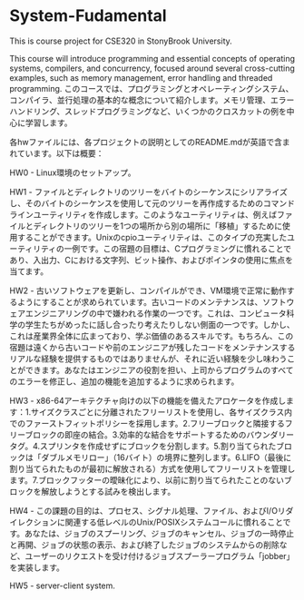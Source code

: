 # System-Fudamental
This is course project for CSE320 in StonyBrook University. 

This course will introduce programming and essential concepts of operating systems, compilers, and concurrency, focused around several cross-cutting examples, such as memory management, error handling and threaded programming. 
このコースでは、プログラミングとオペレーティングシステム、コンパイラ、並行処理の基本的な概念について紹介します。メモリ管理、エラーハンドリング、スレッドプログラミングなど、いくつかのクロスカットの例を中心に学習します。

各hwファイルには、各プロジェクトの説明としてのREADME.mdが英語で含まれています。以下は概要：

HW0 - Linux環境のセットアップ。

HW1 - ファイルとディレクトリのツリーをバイトのシーケンスにシリアライズし、そのバイトのシーケンスを使用して元のツリーを再作成するためのコマンドラインユーティリティを作成します。このようなユーティリティは、例えばファイルとディレクトリのツリーを1つの場所から別の場所に「移植」するために使用することができます。Unixのcpioユーティリティは、このタイプの充実したユーティリティの一例です。この宿題の目標は、Cプログラミングに慣れることであり、入出力、Cにおける文字列、ビット操作、およびポインタの使用に焦点を当てます。

HW2 - 古いソフトウェアを更新し、コンパイルができ、VM環境で正常に動作するようにすることが求められています。古いコードのメンテナンスは、ソフトウェアエンジニアリングの中で嫌われる作業の一つです。これは、コンピュータ科学の学生たちがめったに話し合ったり考えたりしない側面の一つです。しかし、これは産業界全体に広まっており、学ぶ価値のあるスキルです。もちろん、この宿題は遠くから古いコードや前のエンジニアが残したコードをメンテナンスするリアルな経験を提供するものではありませんが、それに近い経験を少し味わうことができます。あなたはエンジニアの役割を担い、上司からプログラムのすべてのエラーを修正し、追加の機能を追加するように求められます。

HW3 - x86-64アーキテクチャ向けの以下の機能を備えたアロケータを作成します：1.サイズクラスごとに分離されたフリーリストを使用し、各サイズクラス内でのファーストフィットポリシーを採用します。2.フリーブロックと隣接するフリーブロックの即座の結合。3.効率的な結合をサポートするためのバウンダリータグ。4.スプリンタを作成せずにブロックを分割します。5.割り当てられたブロックは「ダブルメモリロー」（16バイト）の境界に整列します。6.LIFO（最後に割り当てられたものが最初に解放される）方式を使用してフリーリストを管理します。7.ブロックフッターの曖昧化により、以前に割り当てられたことのないブロックを解放しようとする試みを検出します。

HW4 - この課題の目的は、プロセス、シグナル処理、ファイル、およびI/Oリダイレクションに関連する低レベルのUnix/POSIXシステムコールに慣れることです。あなたは、ジョブのスプーリング、ジョブのキャンセル、ジョブの一時停止と再開、ジョブの状態の表示、および終了したジョブのシステムからの削除など、ユーザーのリクエストを受け付けるジョブスプーラープログラム「jobber」を実装します。

HW5 - server-client system.
